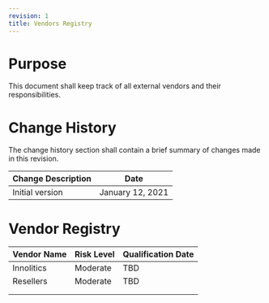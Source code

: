 ```yaml
---
revision: 1
title: Vendors Registry
---
```


# Purpose

This document shall keep track of all external vendors and their responsibilities.

# Change History

The change history section shall contain a brief summary of changes made in this revision.

| Change Description | Date             |
| ------------------ | ---------------- |
| Initial version    | January 12, 2021 |

# Vendor Registry

| Vendor Name | Risk Level | Qualification Date |
| ----------- | ---------- | ------------------ |
| Innolitics  | Moderate   | TBD                |
| Resellers   | Moderate   | TBD                |
|             |            |                    |
|             |            |                    |

